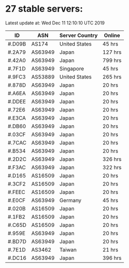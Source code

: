 # 27 stable servers:

Latest update at: Wed Dec 11 12:10:10 UTC 2019

| ID | ASN | Server Country | Online |
| -- | --- | -------------- | ------ |
| #.D09B | AS174 | United States | 45 hrs |
| #.2A79 | AS63949 | Japan | 127 hrs |
| #.42A0 | AS63949 | Japan | 799 hrs |
| #.7F1D | AS63949 | Singapore | 45 hrs |
| #.9FC3 | AS53889 | United States | 265 hrs |
| #.878D | AS63949 | Japan | 20 hrs |
| #.A6EA | AS63949 | Japan | 20 hrs |
| #.DDEE | AS63949 | Japan | 20 hrs |
| #.72E6 | AS63949 | Japan | 20 hrs |
| #.E3CA | AS63949 | Japan | 20 hrs |
| #.DB60 | AS63949 | Japan | 20 hrs |
| #.03CF | AS63949 | Japan | 20 hrs |
| #.7CAC | AS63949 | Japan | 20 hrs |
| #.B534 | AS63949 | Japan | 20 hrs |
| #.2D2C | AS63949 | Japan | 326 hrs |
| #.F3AC | AS63949 | Japan | 322 hrs |
| #.D165 | AS16509 | Japan | 20 hrs |
| #.3CF2 | AS16509 | Japan | 20 hrs |
| #.FEEC | AS16509 | Japan | 20 hrs |
| #.E0CF | AS63949 | Germany | 45 hrs |
| #.020B | AS16509 | Japan | 20 hrs |
| #.1FB2 | AS16509 | Japan | 20 hrs |
| #.C65D | AS16509 | Japan | 20 hrs |
| #.959E | AS63949 | Japan | 20 hrs |
| #.BD7D | AS63949 | Japan | 20 hrs |
| #.7E1D | AS3462 | Taiwan | 21 hrs |
| #.DC16 | AS63949 | Japan | 396 hrs |

